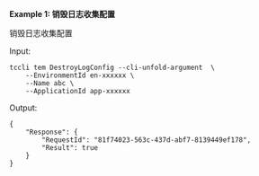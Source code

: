 **Example 1: 销毁日志收集配置**

销毁日志收集配置

Input: 

```
tccli tem DestroyLogConfig --cli-unfold-argument  \
    --EnvironmentId en-xxxxxx \
    --Name abc \
    --ApplicationId app-xxxxxx
```

Output: 
```
{
    "Response": {
        "RequestId": "81f74023-563c-437d-abf7-8139449ef178",
        "Result": true
    }
}
```

